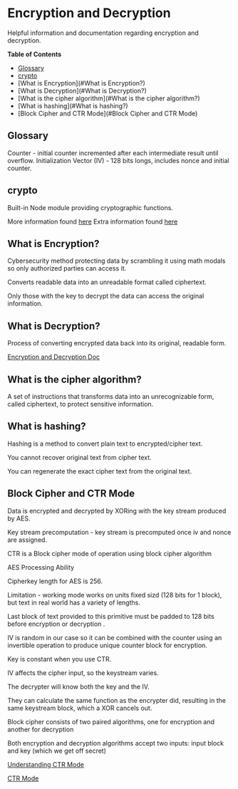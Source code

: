 # Encryption and Decryption

Helpful information and documentation regarding encryption and decryption.

**Table of Contents**
   * [Glossary](#glossary)
   * [crypto](#crypto)
   * [What is Encryption](#What is Encryption?)
   * [What is Decryption](#What is Decryption?)
   * [What is the cipher algorithm](#What is the cipher algorithm?)
   * [What is hashing](#What is hashing?)
   * [Block Cipher and CTR Mode](#Block Cipher and CTR Mode)

## Glossary

Counter - initial counter incremented after each intermediate result until overflow.
Initialization Vector (IV) - 128 bits longs, includes nonce and initial counter.

## crypto

Built-in Node module providing cryptographic functions.

More information found [here](https://nodejs.org/api/crypto.html)
Extra information found [here](https://metaschool.so/articles/nodejs-crypto-module/)

## What is Encryption?

Cybersecurity method protecting data by scrambling it using math modals so only authorized parties can access it.

Converts readable data into an unreadable format called ciphertext.

Only those with the key to decrypt the data can access the original information.

## What is Decryption?

Process of converting encrypted data back into its original, readable form.

[Encryption and Decryption Doc](https://docs.oracle.com/cd/E19047-01/sunscreen151/806-5397/i996724/index.html#:~:text=Encryption%20is%20the%20process%20by,its%20original%20(readable)%20format.)

## What is the cipher algorithm?

A set of instructions that transforms data into an unrecognizable form, called ciphertext, to protect sensitive information.

## What is hashing?

Hashing is a method to convert plain text to encrypted/cipher text.

You cannot recover original text from cipher text.

You can regenerate the exact cipher text from the original text.

## Block Cipher and CTR Mode

Data is encrypted and decrypted by XORing with the key stream produced by AES.

Key stream precomputation - key stream is precomputed once iv and nonce are assigned.

CTR is a Block cipher mode of operation using block cipher algorithm

AES Processing Ability

Cipherkey length for AES is 256.

Limitation - working mode works on units fixed sizd (128 bits for 1 block), but text in real world has a variety of lengths.

Last block of text provided to this primitive must be padded to 128 bits before encryption or decryption .

IV is random in our case so it can be combined with the counter using an invertible operation to produce unique counter block for encryption.

Key is constant when you use CTR.

IV affects the cipher input, so the keystream varies.

The decrypter will know both the key and the IV.

They can calculate the same function as the encrypter did, resulting in the same keystream block, which a XOR cancels out.

Block cipher consists of two paired algorithms, one for encryption and another for decryption

Both encryption and decryption algorithms accept two inputs: input block and key (which we get off secret)

[Understanding CTR Mode](https://xilinx.github.io/Vitis_Libraries/security/2020.1/guide_L1/internals/ctr.html)

[CTR Mode](https://en.wikipedia.org/wiki/Block_cipher_mode_of_operation#CTR)
